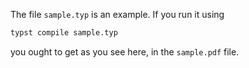 The file `sample.typ` is an example. If you run it using
```sh
typst compile sample.typ
```
you ought to get as you see here, in the `sample.pdf` file.
